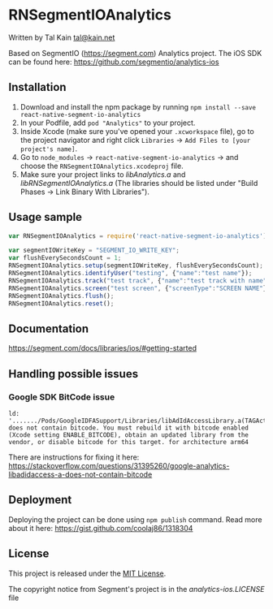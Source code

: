 # RNSegmentIOAnalytics

Written by Tal Kain <tal@kain.net>

Based on SegmentIO (https://segment.com) Analytics project. 
The iOS SDK can be found here: https://github.com/segmentio/analytics-ios

## Installation
1. Download and install the npm package by running `npm install --save react-native-segment-io-analytics`
2. In your Podfile, add `pod "Analytics"` to your project.
3. Inside Xcode (make sure you've opened your `.xcworkspace` file), go to the project navigator and right click `Libraries` -> `Add Files to [your project's name]`.
4. Go to `node_modules` -> `react-native-segment-io-analytics` -> and choose the `RNSegmentIOAnalytics.xcodeproj` file.
5. Make sure your project links to *libAnalytics.a* and *libRNSegmentIOAnalytics.a* (The libraries should be listed under "Build Phases -> Link Binary With Libraries").

## Usage sample
```javascript
var RNSegmentIOAnalytics = require('react-native-segment-io-analytics');

var segmentIOWriteKey = "SEGMENT_IO_WRITE_KEY";
var flushEverySecondsCount = 1;
RNSegmentIOAnalytics.setup(segmentIOWriteKey, flushEverySecondsCount);
RNSegmentIOAnalytics.identifyUser("testing", {"name":"test name"});
RNSegmentIOAnalytics.track("test track", {"name":"test track with name"});
RNSegmentIOAnalytics.screen("test screen", {"screenType":"SCREEN NAME"});
RNSegmentIOAnalytics.flush();
RNSegmentIOAnalytics.reset();
```

## Documentation
https://segment.com/docs/libraries/ios/#getting-started

## Handling possible issues
### Google SDK BitCode issue
```
ld: '......./Pods/GoogleIDFASupport/Libraries/libAdIdAccessLibrary.a(TAGActualAdIdAccess.o)' does not contain bitcode. You must rebuild it with bitcode enabled (Xcode setting ENABLE_BITCODE), obtain an updated library from the vendor, or disable bitcode for this target. for architecture arm64
```
There are instructions for fixing it here: https://stackoverflow.com/questions/31395260/google-analytics-libadidaccess-a-does-not-contain-bitcode

## Deployment
Deploying the project can be done using ```npm publish``` command. 
Read more about it here: https://gist.github.com/coolaj86/1318304

## License

This project is released under the [MIT License](http://www.opensource.org/licenses/MIT).

The copyright notice from Segment's project is in the *analytics-ios.LICENSE* file


